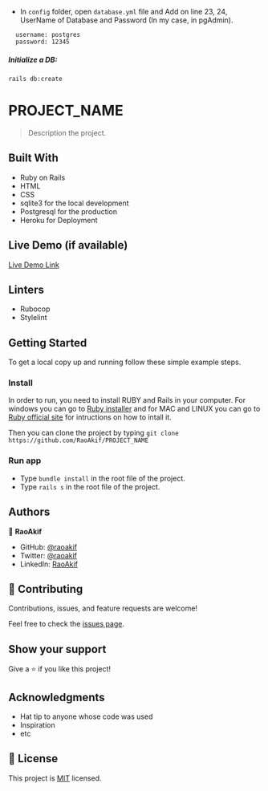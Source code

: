 - In `config` folder, open `database.yml` file and Add on line 23, 24, UserName of Database and Password (In my case, in pgAdmin).
```
  username: postgres
  password: 12345
```

##### Initialize a DB:
```
rails db:create
```


# PROJECT_NAME

> Description the project.

## Built With
- Ruby on Rails
- HTML
- CSS
- sqlite3 for the local development
- Postgresql for the production
- Heroku for Deployment

## Live Demo (if available)

[Live Demo Link](https://livedemo.com)

## Linters
- Rubocop
- Stylelint

## Getting Started

To get a local copy up and running follow these simple example steps.

### Install
In order to run, you need to install RUBY and Rails in your computer. For windows you can go to [Ruby installer](https://rubyinstaller.org/) and for MAC and LINUX you can go to [Ruby official site](https://www.ruby-lang.org/en/downloads/) for intructions on how to intall it.

Then you can clone the project by typing ```git clone https://github.com/RaoAkif/PROJECT_NAME```

### Run app
- Type ```bundle install``` in the root file of the project. 
- Type ```rails s``` in the root file of the project.

## Authors

👤 **RaoAkif**

- GitHub: [@raoakif](https://github.com/RaoAkif)
- Twitter: [@raoakif](https://twitter.com/RaoAkif)
- LinkedIn: [RaoAkif](https://linkedin.com/in/RaoAkif)

## 🤝 Contributing

Contributions, issues, and feature requests are welcome!

Feel free to check the [issues page](../../issues/).

## Show your support

Give a ⭐️ if you like this project!

## Acknowledgments

- Hat tip to anyone whose code was used
- Inspiration
- etc

## 📝 License

This project is [MIT](./MIT.md) licensed.
